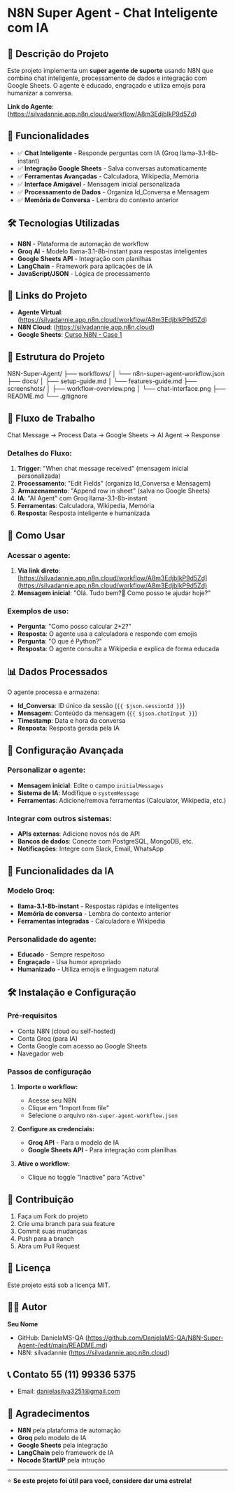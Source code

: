 # N8N Super Agent - Chat Inteligente com IA

## 🤖 Descrição do Projeto

Este projeto implementa um **super agente de suporte** usando N8N que combina chat inteligente, processamento de dados e integração com Google Sheets. O agente é educado, engraçado e utiliza emojis para humanizar a conversa.

**Link do Agente**: (https://silvadannie.app.n8n.cloud/workflow/A8m3EdjbIkP9d5Zd)

## 🚀 Funcionalidades

- ✅ **Chat Inteligente** - Responde perguntas com IA (Groq llama-3.1-8b-instant)
- ✅ **Integração Google Sheets** - Salva conversas automaticamente
- ✅ **Ferramentas Avançadas** - Calculadora, Wikipedia, Memória
- ✅ **Interface Amigável** - Mensagem inicial personalizada
- ✅ **Processamento de Dados** - Organiza Id_Conversa e Mensagem
- ✅ **Memória de Conversa** - Lembra do contexto anterior

## 🛠️ Tecnologias Utilizadas

- **N8N** - Plataforma de automação de workflow
- **Groq AI** - Modelo llama-3.1-8b-instant para respostas inteligentes
- **Google Sheets API** - Integração com planilhas
- **LangChain** - Framework para aplicações de IA
- **JavaScript/JSON** - Lógica de processamento

## 🔗 Links do Projeto

- **Agente Virtual**: (https://silvadannie.app.n8n.cloud/workflow/A8m3EdjbIkP9d5Zd)
- **N8N Cloud**: (https://silvadannie.app.n8n.cloud)
- **Google Sheets**: [Curso N8N - Case 1](https://docs.google.com/spreadsheets/d/1uv2kYRPd3wfONMb3_UbTsrGIZRevsIrw95PaeYKJvrA/edit#gid=0)

## 📁 Estrutura do Projeto

N8N-Super-Agent/
├── workflows/
│   └── n8n-super-agent-workflow.json
├── docs/
│   ├── setup-guide.md
│   └── features-guide.md
├── screenshots/
│   ├── workflow-overview.png
│   └── chat-interface.png
├── README.md
└── .gitignore

## 🔄 Fluxo de Trabalho

Chat Message → Process Data → Google Sheets → AI Agent → Response

### Detalhes do Fluxo:
1. **Trigger**: "When chat message received" (mensagem inicial personalizada)
2. **Processamento**: "Edit Fields" (organiza Id_Conversa e Mensagem)
3. **Armazenamento**: "Append row in sheet" (salva no Google Sheets)
4. **IA**: "AI Agent" com Groq llama-3.1-8b-instant
5. **Ferramentas**: Calculadora, Wikipedia, Memória
6. **Resposta**: Resposta inteligente e humanizada

## 🎯 Como Usar

### Acessar o agente:
1. **Via link direto**: [https://silvadannie.app.n8n.cloud/workflow/A8m3EdjbIkP9d5Zd](https://silvadannie.app.n8n.cloud/workflow/A8m3EdjbIkP9d5Zd)
2. **Mensagem inicial**: "Olá. Tudo bem?👋 Como posso te ajudar hoje?"

### Exemplos de uso:
- **Pergunta**: "Como posso calcular 2+2?"
- **Resposta**: O agente usa a calculadora e responde com emojis
- **Pergunta**: "O que é Python?"
- **Resposta**: O agente consulta a Wikipedia e explica de forma educada

## 📊 Dados Processados

O agente processa e armazena:
- **Id_Conversa**: ID único da sessão (`{{ $json.sessionId }}`)
- **Mensagem**: Conteúdo da mensagem (`{{ $json.chatInput }}`)
- **Timestamp**: Data e hora da conversa
- **Resposta**: Resposta gerada pela IA

## 🔧 Configuração Avançada

### Personalizar o agente:
- **Mensagem inicial**: Edite o campo `initialMessages`
- **Sistema de IA**: Modifique o `systemMessage`
- **Ferramentas**: Adicione/remova ferramentas (Calculator, Wikipedia, etc.)

### Integrar com outros sistemas:
- **APIs externas**: Adicione novos nós de API
- **Bancos de dados**: Conecte com PostgreSQL, MongoDB, etc.
- **Notificações**: Integre com Slack, Email, WhatsApp

## 🧠 Funcionalidades da IA

### Modelo Groq:
- **llama-3.1-8b-instant** - Respostas rápidas e inteligentes
- **Memória de conversa** - Lembra do contexto anterior
- **Ferramentas integradas** - Calculadora e Wikipedia

### Personalidade do agente:
- **Educado** - Sempre respeitoso
- **Engraçado** - Usa humor apropriado
- **Humanizado** - Utiliza emojis e linguagem natural

## 🛠️ Instalação e Configuração

### Pré-requisitos
- Conta N8N (cloud ou self-hosted)
- Conta Groq (para IA)
- Conta Google com acesso ao Google Sheets
- Navegador web

### Passos de configuração

1. **Importe o workflow:**
   - Acesse seu N8N
   - Clique em "Import from file"
   - Selecione o arquivo `n8n-super-agent-workflow.json`

2. **Configure as credenciais:**
   - **Groq API** - Para o modelo de IA
   - **Google Sheets API** - Para integração com planilhas

3. **Ative o workflow:**
   - Clique no toggle "Inactive" para "Active"



## 🤝 Contribuição

1. Faça um Fork do projeto
2. Crie uma branch para sua feature
3. Commit suas mudanças
4. Push para a branch
5. Abra um Pull Request

## 📄 Licença

Este projeto está sob a licença MIT.

## 👨‍💻 Autor

**Seu Nome**
- GitHub: DanielaMS-QA (https://github.com/DanielaMS-QA/N8N-Super-Agent-/edit/main/README.md)
- N8N: silvadannie (https://silvadannie.app.n8n.cloud)

## 📞 Contato 55 (11) 99336 5375

- Email: danielasilva3251@gmail.com

## 🙏 Agradecimentos

- **N8N** pela plataforma de automação
- **Groq** pelo modelo de IA
- **Google Sheets** pela integração
- **LangChain** pelo framework de IA
- **Nocode StartUP** pela intrução

---

⭐ **Se este projeto foi útil para você, considere dar uma estrela!**
